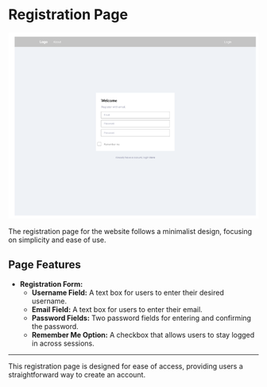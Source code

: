 # Registration Page

![Registration Screenshot](figma-assets/register.png)

The registration page for the website follows a minimalist design, focusing on simplicity and ease of use.

## Page Features

  
- **Registration Form:**
  - **Username Field:** A text box for users to enter their desired username. 
  - **Email Field:** A text box for users to enter their email.
  - **Password Fields:** Two password fields for entering and confirming the password.
  - **Remember Me Option:** A checkbox that allows users to stay logged in across sessions.

---

This registration page is designed for ease of access, providing users a straightforward way to create an account.